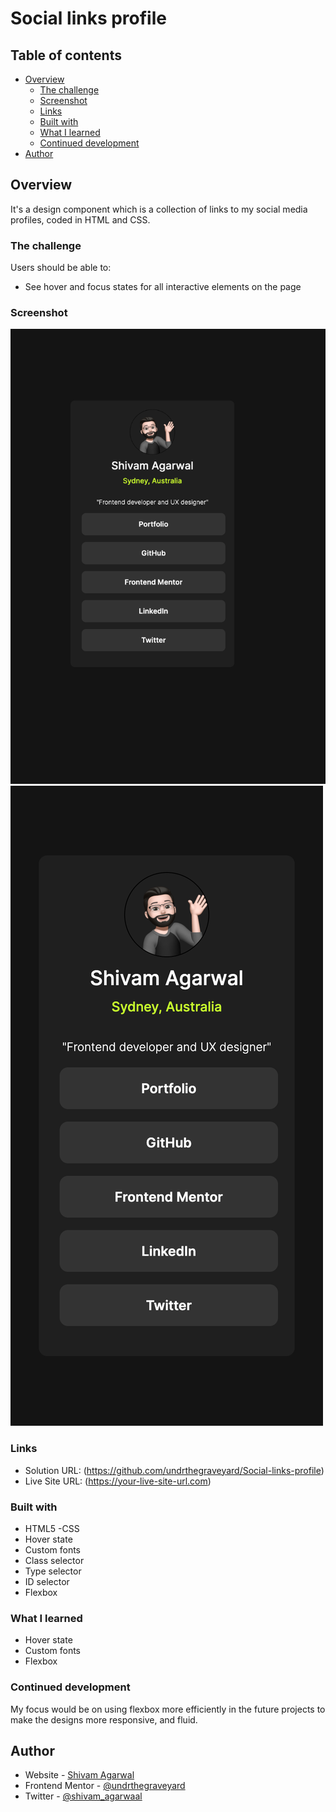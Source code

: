 # Social links profile 

## Table of contents

- [Overview](#overview)
  - [The challenge](#the-challenge)
  - [Screenshot](#screenshot)
  - [Links](#links)
  - [Built with](#built-with)
  - [What I learned](#what-i-learned)
  - [Continued development](#continued-development)
- [Author](#author)

## Overview

It's a design component which is a collection of links to my social media profiles, coded in HTML and CSS. 

### The challenge

Users should be able to:

- See hover and focus states for all interactive elements on the page

### Screenshot

![](./design/FinalDesign_DesktopView.png)
![](./design/FinalDesign_MobileView.png)

### Links

- Solution URL: (https://github.com/undrthegraveyard/Social-links-profile)
- Live Site URL: (https://your-live-site-url.com)

### Built with

- HTML5
-CSS
 - Hover state 
 - Custom fonts
 - Class selector
 - Type selector
 - ID selector
 - Flexbox 

### What I learned

 - Hover state 
 - Custom fonts
 - Flexbox 

### Continued development

My focus would be on using flexbox more efficiently in the future projects to make the designs more responsive, and fluid.  

## Author

- Website - [Shivam Agarwal](https://www.shivamagarwal.au)
- Frontend Mentor - [@undrthegraveyard](https://www.frontendmentor.io/profile/undrthegraveyard)
- Twitter - [@shivam_agarwaal](https://twitter.com/shivam_agarwaal)
